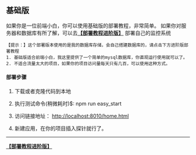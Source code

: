 
## 基础版

如果你是一位前端小白，你可以使用基础版的部署教程，非常简单。 如果你对服务器和数据库有所了解，可以去[**【部署教程进阶版】**](https://github.com/a597873885/webfunny_monitor/blob/master/Document_advanced.md) 部署自己的监控系统


    【提示：】这个部署版本使用的是我的数据库存储，会自己搭建数据库的，请点击下方进阶版部署教程
    1. 基础版适合前端小白，我这里提供了一个简单的mysql数据库，你直观运行使用就可以了。
    2. 不适合流量太大的项目，如果你的项目访问量每天只有几百，可以使用这种方式。

#### 部署步骤

 1. 下载或者克隆代码到本地
  
 2. 执行测试命令(稍微耗时)$: npm run easy_start
  
 3. 访问链接地址： [http://localhost:8010/home.html](http://localhost:8010/home.html) 
 
 4. 新建应用，在你的项目插入探针就行了。

----------------------------

[**【部署教程进阶版】**](https://github.com/a597873885/webfunny_monitor/blob/master/Document_advanced.md)


 

